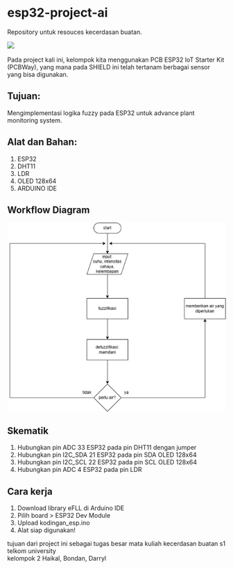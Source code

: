 # esp32-project-ai
Repository untuk resouces kecerdasan buatan.<br>

<img src=https://github.com/user-attachments/assets/cdb347d6-ae17-41e0-9245-11b409b0bb05 width="512"/>

Pada project kali ini, kelompok kita menggunakan PCB ESP32 IoT Starter Kit (PCBWay), yang mana pada SHIELD ini telah tertanam berbagai sensor yang bisa digunakan. 

## Tujuan:
Mengimplementasi logika fuzzy pada ESP32 untuk advance plant monitoring system.<br>

## Alat dan Bahan:
1. ESP32
2. DHT11
3. LDR
4. OLED 128x64
5. ARDUINO IDE

## Workflow Diagram
<img src=image/FuzzyPlantMonitoringSystem.jpg width="512"/>

## Skematik
1. Hubungkan pin ADC 33 ESP32 pada pin DHT11 dengan jumper
2. Hubungkan pin I2C_SDA 21 ESP32 pada pin SDA OLED 128x64
3. Hubungkan pin I2C_SCL 22 ESP32 pada pin SCL OLED 128x64
4. Hubungkan pin ADC 4 ESP32 pada pin LDR

## Cara kerja
1. Download library eFLL di Arduino IDE
2. Pilih board > ESP32 Dev Module
3. Upload kodingan_esp.ino
4. Alat siap digunakan!

tujuan dari project ini sebagai tugas besar mata kuliah kecerdasan buatan s1 telkom university<br>
kelompok 2 Haikal, Bondan, Darryl

